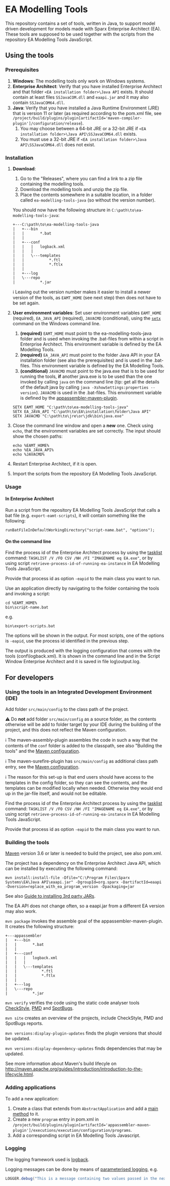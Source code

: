 # EA Modelling Tools

This repository contains a set of tools, written in Java, to support model driven development for models made with Sparx
Enterprise Architect (EA). These tools are supposed to be used together with the scripts from the repository 
EA Modelling Tools JavaScript.

## Using the tools

### Prerequisites

1. **Windows**: The modelling tools only work on Windows systems.
2. **Enterprise Architect**: Verify that you have installed Enterprise Architect and that folder `<EA installation folder>\Java API` exists. It should contain at least files `SSJavaCOM.dll` and `eaapi.jar` and it may also contain `SSJavaCOM64.dll`.
3. **Java**: Verify that you have installed a Java Runtime Environment (JRE) that is version 11 or later (as required according to the pom.xml file, see `/project/build/plugins/plugin[artifactId='maven-compiler-plugin']/configuration/release`).
    1. You may choose between a 64-bit JRE or a 32-bit JRE if `<EA installation folder>\Java API\SSJavaCOM64.dll` exists.
    2. You must use a 32-bit JRE if `<EA installation folder>\Java API\SSJavaCOM64.dll` does not exist.

### Installation

1. **Download**:
    1. Go to the "Releases", where you can find a link to a zip file containing the modelling tools.
    2. Download the modelling tools and unzip the zip file.
    3. Place the contents somewhere in a suitable location, in a folder called `ea-modelling-tools-java` (so without the version number).

   You should now have the following structure in `C:\path\to\ea-modelling-tools-java`:

   ```
   +---C:\path\to\ea-modelling-tools-java
   |   +---bin
   |   |       *.bat
   |   |
   |   +---conf
   |   |   |   logback.xml
   |   |   |
   |   |   \---templates
   |   |           *.ftl
   |   |           *.ftlx
   |   |
   |   +---log
   |   \---repo
   |           *.jar
   ```

   ℹ️ Leaving out the version number makes it easier to install a newer version of the tools, as `EAMT_HOME` (see next step) then does not have to be set again.

2. **User environment variables**: Set user environment variables `EAMT_HOME` (required), `EA_JAVA_API` (required), `JAVACMD` (conditional),  using the [`setx`](https://docs.microsoft.com/en-us/windows-server/administration/windows-commands/setx "setx | Microsoft Docs") command on the Windows command line.
   1. **(required)** `EAMT_HOME` must point to the ea-modelling-tools-java folder and is used when invoking the .bat-files from within a script in Enterprise Architect. This environment variable is defined by the EA Modelling Tools.
   2. **(required)** `EA_JAVA_API` must point to the folder Java API in your EA installation folder (see also the prerequisites) and is used in the .bat-files. This environment variable is defined by the EA Modelling Tools.
   3. **(conditional)** `JAVACMD` must point to the java.exe that is to be used for running the tools, **if** another java.exe is to be used than the one invoked by calling `java` on the command line (tip: get all the details of the default java by calling `java -XshowSettings:properties --version`). `JAVACMD` is used in the .bat-files. This environment variable is defined by the [appassembler-maven-plugin](https://github.com/mojohaus/appassembler).


   ```
   SETX EAMT_HOME "C:\path\to\ea-modelling-tools-java"
   SETX EA_JAVA_API "C:\path\to\EA\installation\folder\Java API"
   SETX JAVACMD "C:\path\to\jre\or\jdk\bin\java.exe"
   ```

3. Close the command line window and open a **new** one. Check using `echo`, that the environment variables are set correctly. The input should show the chosen paths:

   ```
   echo %EAMT_HOME%
   echo %EA_JAVA_API%
   echo %JAVACMD% 
   ```

4. Restart Enterprise Architect, if it is open.
5. Import the scripts from the repository EA Modelling Tools JavaScript.

### Usage

#### In Enterprise Architect

Run a script from the repository EA Modelling Tools JavaScript that calls a bat file (e.g. `export-eamt-scripts`), it will contain something like the following:

```
runBatFileInDefaultWorkingDirectory("script-name.bat", "options");
```

#### On the command line

Find the process id of the Enterprise Architect process by using the [tasklist](https://docs.microsoft.com/en-us/windows-server/administration/windows-commands/tasklist) command: `TASKLIST /V /FO CSV /NH /FI "IMAGENAME eq EA.exe"`, or by using script `retrieve-process-id-of-running-ea-instance` in EA Modelling Tools JavaScript.

Provide that process id as option `-eapid` to the main class you want to run.

Use an application directly by navigating to the folder containing the tools and invoking a script:

```
cd %EAMT_HOME%
bin\script-name.bat
```

e.g.

```
bin\export-scripts.bat
```

The options will be shown in the output. For most scripts, one of the options is `-eapid`, use the process id identified in the previous step.

The output is produced with the logging configuration that comes with the tools (conf\logback.xml). It is shown in the command line and in the Script Window Enterprise Architect and it is saved in file log\output.log.

## For developers

### Using the tools in an Integrated Development Environment (IDE)

Add folder `src/main/config` to the class path of the project.

⚠️ Do **not** add folder `src/main/config` as a source folder, as the contents otherwise will be add to folder target by your IDE during the building of the project, and this does not reflect the Maven configuration.

ℹ️ The maven-assembly-plugin assembles the
code in such a way that the contents of the `conf` folder is added to the classpath, see also "Building the tools" and the [Maven configuration](./pom.xml).

ℹ️ The maven-surefire-plugin has `src/main/config` as additional class path entry, see the [Maven configuration](./pom.xml).

ℹ️ The reason for this set-up is that end users should have access to the templates in the config folder, so they can see the contents, and the templates can be modified locally when needed. Otherwise they would end up in the jar-file itself, and would not be editable.

Find the process id of the Enterprise Architect process by using the [tasklist](https://docs.microsoft.com/en-us/windows-server/administration/windows-commands/tasklist) command: `TASKLIST /V /FO CSV /NH /FI "IMAGENAME eq EA.exe"`, or by using script `retrieve-process-id-of-running-ea-instance` in EA Modelling Tools JavaScript.

Provide that process id as option `-eapid` to the main class you want to run.

### Building the tools

[Maven](http://maven.apache.org/download.cgi) version 3.6 or later is needed to build the project, see also pom.xml.

The project has a dependency on the Enterprise Architect Java API, which can be installed by executing the following command:

```
mvn install:install-file -Dfile="C:\Program Files\Sparx Systems\EA\Java API\eaapi.jar" -DgroupId=org.sparx -DartifactId=eaapi -Dversion=replace_with_ea_program_version -Dpackaging=jar
```
      
See also [Guide to installing 3rd party JARs](https://maven.apache.org/guides/mini/guide-3rd-party-jars-local.html).

The EA API does not change often, so a eaapi.jar from a different EA version may also work.

`mvn package` invokes the assemble goal of the appassembler-maven-plugin. It creates the following structure:

```
+---appassembler
|   +---bin
|   |       *.bat
|   |
|   +---conf
|   |   |   logback.xml
|   |   |
|   |   \---templates
|   |           *.ftl
|   |           *.ftlx
|   |
|   +---log
|   \---repo
|           *.jar
```

`mvn verify` verifies the code using the static code analyser tools [CheckStyle](https://checkstyle.org/), [PMD](https://pmd.github.io/) and [SpotBugs](https://spotbugs.github.io/).

`mvn site` creates an overview of the projects, include CheckStyle, PMD and SpotBugs reports.

`mvn versions:display-plugin-updates` finds the plugin versions that should be updated.

`mvn versions:display-dependency-updates` finds dependencies that may be updated.

See more information about Maven's build lifecyle on http://maven.apache.org/guides/introduction/introduction-to-the-lifecycle.html.

### Adding applications

To add a new application:

1. Create a class that extends from `AbstractApplication` and add a [main method](https://docs.oracle.com/javase/tutorial/getStarted/application/#MAIN) to it.
2. Create a new `program` entry in pom.xml in `/project/build/plugins/plugin[artifactId='appassembler-maven-plugin']/executions/execution/configuration/programs`.
3. Add a corresponding script in EA Modelling Tools Javascript.

### Logging

The logging framework used is [logback](https://logback.qos.ch/manual/index.html).

Logging messages can be done by means of [parameterised logging](https://logback.qos.ch/manual/architecture.html#parametrized), e.g.

```java
LOGGER.debug("This is a message containing two values passed in the next arguments: {} and {}.", argument1, argument2);
```
